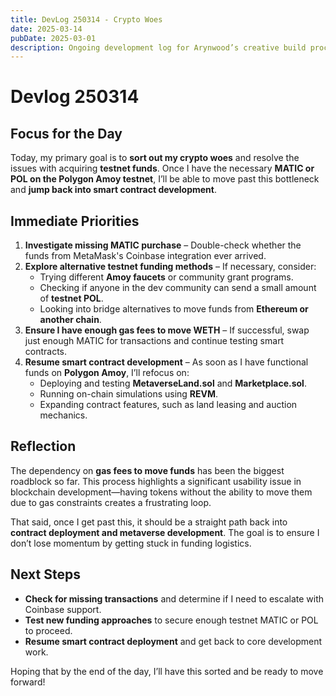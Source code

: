 ```yaml
---
title: DevLog 250314 - Crypto Woes
date: 2025-03-14
pubDate: 2025-03-01
description: Ongoing development log for Arynwood’s creative build process.
---
```

# Devlog 250314

## **Focus for the Day**

Today, my primary goal is to **sort out my crypto woes** and resolve the issues with acquiring **testnet funds**. Once I have the necessary **MATIC or POL on the Polygon Amoy testnet**, I’ll be able to move past this bottleneck and **jump back into smart contract development**.

## **Immediate Priorities**

1. **Investigate missing MATIC purchase** – Double-check whether the funds from MetaMask's Coinbase integration ever arrived.
2. **Explore alternative testnet funding methods** – If necessary, consider:
   - Trying different **Amoy faucets** or community grant programs.
   - Checking if anyone in the dev community can send a small amount of **testnet POL**.
   - Looking into bridge alternatives to move funds from **Ethereum or another chain**.
3. **Ensure I have enough gas fees to move WETH** – If successful, swap just enough MATIC for transactions and continue testing smart contracts.
4. **Resume smart contract development** – As soon as I have functional funds on **Polygon Amoy**, I’ll refocus on:
   - Deploying and testing **MetaverseLand.sol** and **Marketplace.sol**.
   - Running on-chain simulations using **REVM**.
   - Expanding contract features, such as land leasing and auction mechanics.

## **Reflection**

The dependency on **gas fees to move funds** has been the biggest roadblock so far. This process highlights a significant usability issue in blockchain development—having tokens without the ability to move them due to gas constraints creates a frustrating loop.

That said, once I get past this, it should be a straight path back into **contract deployment and metaverse development**. The goal is to ensure I don’t lose momentum by getting stuck in funding logistics.

## **Next Steps**

- **Check for missing transactions** and determine if I need to escalate with Coinbase support.
- **Test new funding approaches** to secure enough testnet MATIC or POL to proceed.
- **Resume smart contract deployment** and get back to core development work.

Hoping that by the end of the day, I’ll have this sorted and be ready to move forward!

